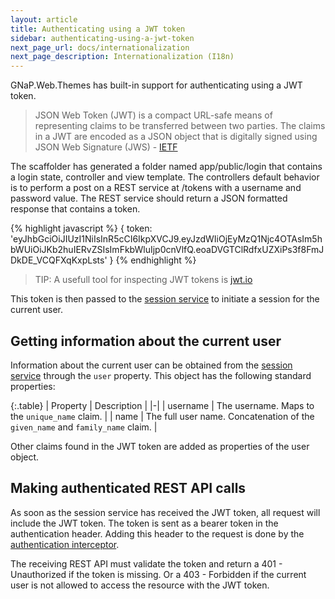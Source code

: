 ```yaml
---
layout: article
title: Authenticating using a JWT token
sidebar: authenticating-using-a-jwt-token
next_page_url: docs/internationalization
next_page_description: Internationalization (I18n)
---
```


GNaP.Web.Themes has built-in support for authenticating using a JWT token.

> JSON Web Token (JWT) is a compact URL-safe means of representing claims to be transferred between two parties. The claims in a JWT are encoded as a JSON object that is digitally signed using JSON Web Signature (JWS) - [IETF](http://tools.ietf.org/html/draft-ietf-oauth-json-web-token)

The scaffolder has generated a folder named app/public/login that contains a login state, controller and view template. The controllers default behavior is to perform a post on a REST service at /tokens with a username and password value. The REST service should return a JSON formatted response that contains a token.

{% highlight javascript %}
{
    token: 'eyJhbGciOiJIUzI1NiIsInR5cCI6IkpXVCJ9.eyJzdWIiOjEyMzQ1Njc4OTAsIm5hbWUiOiJKb2huIERvZSIsImFkbWluIjp0cnVlfQ.eoaDVGTClRdfxUZXiPs3f8FmJDkDE_VCQFXqKxpLsts'
}
{% endhighlight %}

> TIP: A usefull tool for inspecting JWT tokens is [jwt.io](http://jwt.io)

This token is then passed to the [session service](https://github.com/infrabel/GNaP.Web.Themes/blob/master/custom/gnap-angular/js/develop/gnap/session.service.js) to initiate a session for the current user.

## Getting information about the current user

Information about the current user can be obtained from the [session service](https://github.com/infrabel/GNaP.Web.Themes/blob/master/custom/gnap-angular/js/develop/gnap/session.service.js) through the `user` property. This object has the following standard properties:

{:.table}
| Property | Description |
|-|
| username | The username. Maps to the `unique_name` claim. |
| name | The full user name. Concatenation of the `given_name` and `family_name` claim. |

Other claims found in the JWT token are added as properties of the user object.

## Making authenticated REST API calls

As soon as the session service has received the JWT token, all request will include the JWT token. The token is sent as a bearer token in the authentication header. Adding this header to the request is done by the [authentication interceptor](https://github.com/infrabel/GNaP.Web.Themes/blob/master/custom/gnap-angular/js/develop/gnap/authentication.interceptor.js).

The receiving REST API must validate the token and return a 401 - Unauthorized if the token is missing. Or a 403 - Forbidden if the current user is not allowed to access the resource with the JWT token.